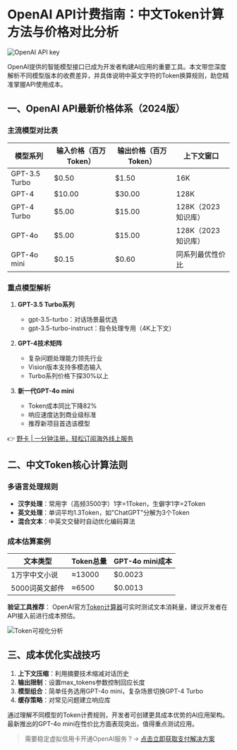 # OpenAI API计费指南：中文Token计算方法与价格对比分析

![OpenAI API key](https://bbtdd.com/wp-content/uploads/img/531473957051788.webp)

OpenAI提供的智能模型接口已成为开发者构建AI应用的重要工具。本文带您深度解析不同模型版本的收费差异，并具体说明中英文字符的Token换算规则，助您精准掌握API使用成本。

## 一、OpenAI API最新价格体系（2024版）

### 主流模型对比表
| 模型系列           | 输入价格（百万Token） | 输出价格（百万Token） | 上下文窗口       |
|--------------------|-----------------------|-----------------------|------------------|
| GPT-3.5 Turbo      | $0.50                | $1.50                | 16K             |
| GPT-4              | $10.00               | $30.00               | 128K            |
| GPT-4 Turbo        | $5.00                | $15.00               | 128K（2023知识库）|
| GPT-4o            | $5.00                | $15.00               | 128K（2023知识库）|
| GPT-4o mini       | $0.15                | $0.60                | 同系列最优性价比  |

### 重点模型解析
1. **GPT-3.5 Turbo系列**
   - gpt-3.5-turbo：对话场景最优选
   - gpt-3.5-turbo-instruct：指令处理专用（4K上下文）

2. **GPT-4技术矩阵**
   - 复杂问题处理能力领先行业
   - Vision版本支持多模态输入
   - Turbo系列价格下探30%以上

3. **新一代GPT-4o mini**
   - Token成本同比下降82%
   - 响应速度达到商业级标准
   - 推荐新项目首选该模型

👉 [野卡 | 一分钟注册，轻松订阅海外线上服务](https://bbtdd.com/yeka)

## 二、中文Token核心计算法则

### 多语言处理规则
- **汉字处理**：常用字（高频3500字）1字=1Token，生僻字1字=2Token
- **英文处理**：单词平均1.3Token，如"ChatGPT"分解为3个Token
- **混合文本**：中英文交替时自动优化编码算法

### 成本估算案例
| 文本类型        | Token总量 | GPT-4o mini成本 |
|-----------------|-----------|-----------------|
| 1万字中文小说   | ≈13000    | $0.0023         |
| 5000词英文邮件  | ≈6500     | $0.0013         |

**验证工具推荐**：
OpenAI官方[Token计算器](https://platform.openai.com/tokenizer)可实时测试文本消耗量，建议开发者在API接入前进行成本预估。

![Token可视化分析](https://bbtdd.com/wp-content/uploads/img/89568330.webp)

## 三、成本优化实战技巧
1. **上下文压缩**：利用摘要技术缩减对话历史
2. **输出限制**：设置max_tokens参数控制回应长度
3. **模型组合**：简单任务选用GPT-4o mini，复杂场景切换GPT-4 Turbo
4. **缓存策略**：对常见问题建立响应库

通过理解不同模型的Token计费规则，开发者可创建更具成本优势的AI应用架构。最新推出的GPT-4o mini在性价比方面表现突出，值得重点测试应用。

> 需要稳定虚拟信用卡开通OpenAI服务？→ [点击立即获取支付解决方案](https://bbtdd.com/yeka)